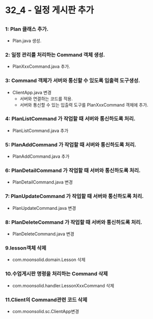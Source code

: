 # 32_4 - 일정 게시판 추가



## 



###  1: Plan 클래스 추가.

- Plan.java 생성.

###  2: 일정 관리를 처리하는 Command 객체 생성.

- PlanXxxCommand.java 추가. 

###  3: Command 객체가 서버와 통신할 수 있도록 입출력 도구생성.

- ClientApp.java 변경
  - 서버와 연결하는 코드를 적용.
  - 서버와 통신할 수 있는 입출력 도구를 PlanXxxCommand 객체에 추가.
  
### 4: PlanListCommand 가 작업할 때 서버와 통신하도록 처리.

- PlanListCommand.java 추가

###  5: PlanAddCommand 가 작업할 때 서버와 통신하도록 처리.

- PlanAddCommand.java 추가

###  6: PlanDetailCommand 가 작업할 때 서버와 통신하도록 처리.

- PlanDetailCommand.java 변경
  
  
###  7: PlanUpdateCommand 가 작업할 때 서버와 통신하도록 처리.

- PlanUpdateCommand.java 변경
###  8: PlanDeleteCommand 가 작업할 때 서버와 통신하도록 처리.

- PlanDeleteCommand.java 변경

### 9.lesson객체 삭제

- com.moonsolid.domain.Lesson 삭제

### 10.수업게시판 명령을 처리하는 Command 삭제

- com.moonsolid.handler.LessonXxxCommand 삭제

### 11.Client의 Command관련 코드 삭제

- com.moonsolid.sc.ClientApp변경
